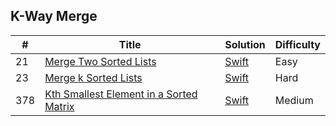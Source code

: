 ## K-Way Merge

| # | Title | Solution | Difficulty |
|---| ----- | -------- | ---------- |
|21|[Merge Two Sorted Lists](https://leetcode.com/problems/merge-two-sorted-lists/) |  [Swift](../algorithms/swift/mergeTwoSortedLists/mergeTwoSortedLists.swift)|Easy|
|23|[Merge k Sorted Lists](https://leetcode.com/problems/merge-k-sorted-lists/) | [Swift](../algorithms/swift/mergeKSortedLists/mergeKSortedLists.swift)|Hard|
|378|[Kth Smallest Element in a Sorted Matrix](https://leetcode.com/problems/kth-smallest-element-in-a-sorted-matrix/) | [Swift](../algorithms/swift/kthSmallestElementInASortedMatrix/kthSmallestElementInASortedMatrix.swift)|Medium|
